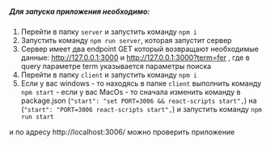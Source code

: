 ##### Для запуска приложения необходимо:

1. Перейти в папку `server` и запустить команду `npm i`
2. Запустить команду `npm run server`, которая запустит сервер
3. Сервер имеет два endpoint GET который возвращают необходимые данные: http://127.0.0.1:3000 и http://127.0.0.1:3000?term=fer , где в query параметре term указывается параметры поиска
4. Перейти в папку `client` и запустить команду `npm i`
5. Если у вас windows - то находясь в папке `client` выполнить команду `npm start` - если у вас MacOs - то сначала изменить команду в package.json (`"start": "set PORT=3006 && react-scripts start",`) на
   (`"start": "PORT=3006 react-scripts start",`) и запустить команду `npm run start`

и по адресу http://localhost:3006/ можно проверить приложение
